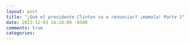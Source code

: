 ```yaml
---
layout: post
title: "¿Qué el presidente Clinton va a renunciar? ¡mamola! Parte 1"
date: 2013-12-03 14:24:09 -0500
comments: true
categories: 
---
```


